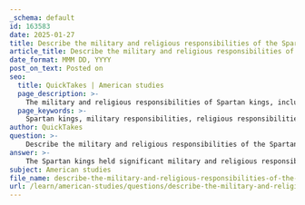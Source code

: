 ```yaml
---
_schema: default
id: 163583
date: 2025-01-27
title: Describe the military and religious responsibilities of the Spartan kings.
article_title: Describe the military and religious responsibilities of the Spartan kings.
date_format: MMM DD, YYYY
post_on_text: Posted on
seo:
  title: QuickTakes | American studies
  page_description: >-
    The military and religious responsibilities of Spartan kings, including their roles as battlefield leaders, strategic planners, trainers of soldiers, conductors of religious rituals, and presiders over festivals in the unique Spartan governance structure.
  page_keywords: >-
    Spartan kings, military responsibilities, religious responsibilities, battle commanders, strategic decision-making, training soldiers, religious rituals, divine intermediaries, presiding over festivals, dyarchy, Gerousia, ephors, Spartan governance
author: QuickTakes
question: >-
    Describe the military and religious responsibilities of the Spartan kings.
answer: >-
    The Spartan kings held significant military and religious responsibilities, which were integral to their role in the unique governance structure of Sparta.\n\n### Military Responsibilities\n1. **Commanders in Battle**: The primary military duty of the Spartan kings was to lead the army during warfare. They were expected to embody the martial spirit of Sparta and serve as exemplary leaders on the battlefield. Their presence was crucial for maintaining morale and discipline among the troops.\n2. **Strategic Decision-Making**: The kings were involved in strategic planning and decision-making regarding military campaigns. Their experience and authority were vital in determining the course of action during conflicts.\n3. **Training and Preparation**: The kings also played a role in the training and preparation of soldiers, ensuring that the Spartan military maintained its reputation for discipline and effectiveness.\n\n### Religious Responsibilities\n1. **Performing Religious Rituals**: The kings were responsible for conducting various religious ceremonies and rituals, which were essential for maintaining the favor of the gods. These rituals often included sacrifices and offerings before battles to seek divine support.\n2. **Intermediaries with the Gods**: As religious leaders, the kings acted as intermediaries between the Spartan people and the divine. Their role in religious practices reinforced their authority and legitimacy as rulers.\n3. **Presiding Over Festivals**: The kings participated in and presided over important religious festivals, which were significant events in Spartan society. These festivals not only had religious importance but also served to strengthen community bonds and reinforce Spartan values.\n\n### Conclusion\nThe dual kingship system in Sparta, known as dyarchy, allowed for a balance of power and shared authority, with each king fulfilling these military and religious roles. Their responsibilities were checked by the Gerousia (council of elders) and the ephors, ensuring that their power remained in check and did not become tyrannical. This system was crucial for maintaining the stability and unique character of the Spartan state.
subject: American studies
file_name: describe-the-military-and-religious-responsibilities-of-the-spartan-kings.md
url: /learn/american-studies/questions/describe-the-military-and-religious-responsibilities-of-the-spartan-kings
---
```


&nbsp;